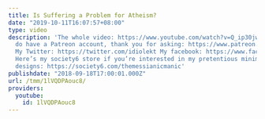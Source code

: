```yaml
---
title: Is Suffering a Problem for Atheism?
date: "2019-10-11T16:07:57+08:00"
type: video
description: 'The whole video: https://www.youtube.com/watch?v=Q_ip30jwo0g Yes, I
  do have a Patreon account, thank you for asking: https://www.patreon.com/themessianicmanic
  My Twitter: https://twitter.com/idiolekt My facebook: https://www.facebook.com/themessianicmanic/
  Here’s my society6 store if you’re interested in my pretentious minimalist poster
  designs: https://society6.com/themessianicmanic'
publishdate: "2018-09-18T17:00:01.000Z"
url: /tmm/1lVQDPAouc8/
providers:
  youtube:
    id: 1lVQDPAouc8
---
```

